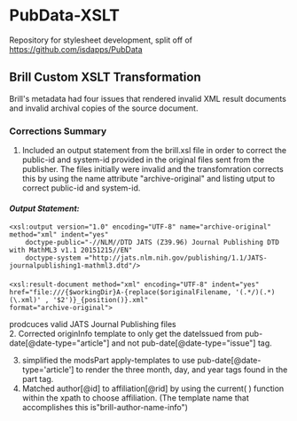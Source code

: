 # PubData-XSLT
Repository for stylesheet development, split off of https://github.com/isdapps/PubData

## Brill Custom XSLT Transformation  

Brill's metadata had four issues that rendered invalid XML result documents and invalid archival copies of the source document. 

### Corrections Summary
1. Included an output statement from the brill.xsl file in order to correct the public-id and system-id provided in the original files sent from the publisher. The files initially were invalid and the transfomration corrects this by using the name attribute "archive-original" and listing utput to correct public-id and system-id.

#### *Output Statement:* 

         
    <xsl:output version="1.0" encoding="UTF-8" name="archive-original" method="xml" indent="yes"
        doctype-public="-//NLM//DTD JATS (Z39.96) Journal Publishing DTD with MathML3 v1.1 20151215//EN"
        doctype-system ="http://jats.nlm.nih.gov/publishing/1.1/JATS-journalpublishing1-mathml3.dtd"/>

#### 
    <xsl:result-document method="xml" encoding="UTF-8" indent="yes"  
    href="file:///{$workingDir}A-{replace($originalFilename, '(.*/)(.*)(\.xml)' , '$2')}_{position()}.xml"
    format="archive-original">

prodcuces valid JATS Journal Publishing files  
 2. Corrected originInfo template to only get the dateIssued from pub-date[@date-type="article"] and not pub-date[@date-type="issue"] tag.

3.  simplified the modsPart apply-templates to use pub-date[@date-type='article'] to render the three month, day, and year tags found in the part tag. 
4.  Matched author[@id] to affiliation[@rid] by using the current( ) function within the xpath to choose affiliation. (The template name that accomplishes this is"brill-author-name-info")




<!--stackedit_data:
eyJoaXN0b3J5IjpbMTYzNDM4NzgwMl19
-->